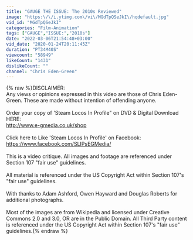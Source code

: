 ```yaml
---
title: "GAUGE THE ISSUE: The 2010s Reviewed"
image: "https:\/\/i.ytimg.com\/vi\/MGdTpQSeJkI\/hqdefault.jpg"
vid_id: "MGdTpQSeJkI"
categories: "Film-Animation"
tags: ["GAUGE","ISSUE:","2010s"]
date: "2022-03-06T21:54:48+03:00"
vid_date: "2020-01-24T20:11:45Z"
duration: "PT34M40S"
viewcount: "58949"
likeCount: "1431"
dislikeCount: ""
channel: "Chris Eden-Green"
---
```

{% raw %}DISCLAIMER:<br />Any views or opinions expressed in this video are those of Chris Eden-Green. These are made without intention of offending anyone. <br /><br />Order your copy of 'Steam Locos In Profile&quot; on DVD &amp; Digital Download HERE:<br /><a rel="nofollow" target="blank" href="http://www.e-gmedia.co.uk/shop">http://www.e-gmedia.co.uk/shop</a><br /><br />Click here to Like 'Steam Locos In Profile' on Facebook:<br /><a rel="nofollow" target="blank" href="https://www.facebook.com/SLIPsEGMedia/">https://www.facebook.com/SLIPsEGMedia/</a><br /><br />This is a video critique. All images and footage are referenced under Section 107 &quot;fair use&quot; guidelines. <br /><br />All material is referenced under the US Copyright Act within Section 107's &quot;fair use&quot; guidelines.<br /><br />With thanks to Adam Ashford, Owen Hayward and Douglas Roberts for additional photographs. <br /><br />Most of the images are from Wikipedia and licensed under Creative Commons 2.0 and 3.0, OR are in the Public Domain. All Third Party content is referenced under the US Copyright Act within Section 107's &quot;fair use&quot; guidelines.{% endraw %}
